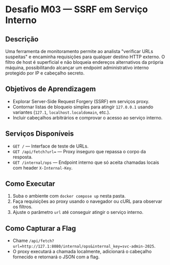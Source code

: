 # Desafio M03 — SSRF em Serviço Interno

## Descrição
Uma ferramenta de monitoramento permite ao analista "verificar URLs suspeitas" e encaminha requisições para qualquer destino HTTP externo. O filtro de host é superficial e não bloqueia endereços alternativos da própria máquina, possibilitando alcançar um endpoint administrativo interno protegido por IP e cabeçalho secreto.

## Objetivos de Aprendizagem
- Explorar Server-Side Request Forgery (SSRF) em serviços proxy.
- Contornar listas de bloqueio simples para atingir `127.0.0.1` usando variantes (`127.1`, `localhost.localdomain`, etc.).
- Incluir cabeçalhos arbitrários e comprovar o acesso ao serviço interno.

## Serviços Disponíveis
- `GET /` — Interface de teste de URLs.
- `GET /api/fetch?url=` — Proxy inseguro que repassa o corpo da resposta.
- `GET /internal/ops` — Endpoint interno que só aceita chamadas locais com header `X-Internal-Key`.

## Como Executar
1. Suba o ambiente com `docker compose up` nesta pasta.
2. Faça requisições ao proxy usando o navegador ou cURL para observar os filtros.
3. Ajuste o parâmetro `url` até conseguir atingir o serviço interno.

## Como Capturar a Flag
- Chame `/api/fetch?url=http://127.1:8080/internal/ops&internal_key=svc-admin-2025`.
- O proxy executará a chamada localmente, adicionará o cabeçalho fornecido e retornará o JSON com a flag.
